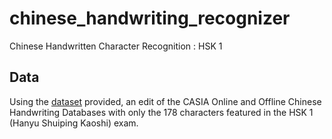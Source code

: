 # chinese_handwriting_recognizer
Chinese Handwritten Character Recognition : HSK 1

## Data
Using the [dataset](https://www.kaggle.com/vitsuji/chinese-handwriting-recognition-hsk-1) provided, an edit of the CASIA Online and Offline Chinese Handwriting Databases with only the 178 characters  featured in the HSK 1 (Hanyu Shuiping Kaoshi) exam. 
